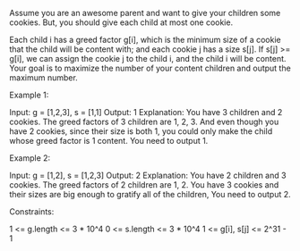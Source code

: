 Assume you are an awesome parent and want to give your children some cookies.
But, you should give each child at most one cookie.

Each child i has a greed factor g[i], which is the minimum size of a cookie
that the child will be content with; and each cookie j has a size s[j]. If
s[j] >= g[i], we can assign the cookie j to the child i, and the child i will
be content. Your goal is to maximize the number of your content children and
output the maximum number.


Example 1:


Input: g = [1,2,3], s = [1,1]
Output: 1
Explanation: You have 3 children and 2 cookies. The greed factors of 3
children are 1, 2, 3. 
And even though you have 2 cookies, since their size is both 1, you could
only make the child whose greed factor is 1 content.
You need to output 1.


Example 2:


Input: g = [1,2], s = [1,2,3]
Output: 2
Explanation: You have 2 children and 3 cookies. The greed factors of 2
children are 1, 2. 
You have 3 cookies and their sizes are big enough to gratify all of the
children, 
You need to output 2.



Constraints:


1 <= g.length <= 3 * 10^4
0 <= s.length <= 3 * 10^4
1 <= g[i], s[j] <= 2^31 - 1




